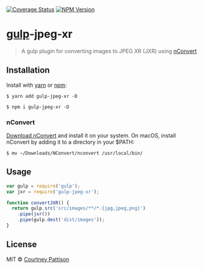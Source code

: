 [![Coverage Status][coveralls-img]][coveralls-url] [![NPM Version][npm-img]][npm-url]

# [gulp](https://gulpjs.com/)-jpeg-xr
> A gulp plugin for converting images to JPEG XR (JXR) using [nConvert](https://www.xnview.com/en/nconvert/)

## Installation
Install with [yarn][yarn-url] or [npm][npm-home-url]:
```
$ yarn add gulp-jpeg-xr -D
```
```
$ npm i gulp-jpeg-xr -D
```

### nConvert
[Download nConvert](https://www.xnview.com/en/nconvert/#downloads) and install it on your system. On macOS, install nConvert by adding it to a directory in your $PATH:
```
$ mv ~/Downloads/NConvert/nconvert /usr/local/bin/
```

## Usage
```.js
var gulp = require('gulp');
var jxr = require('gulp-jpeg-xr');

function convertJXR() {
  return gulp.src('src/images/**/*.{jpg,jpeg,png}')
    .pipe(jxr())
    .pipe(gulp.dest('dist/images'));
}
```

## License

MIT © [Courtney Pattison](https://courtneypattison.com/)

[coveralls-img]: https://img.shields.io/coveralls/github/courtneypattison/gulp-jpeg-xr.svg
[coveralls-url]: https://coveralls.io/github/courtneypattison/gulp-jpeg-xr

[npm-home-url]: https://www.npmjs.com/
[npm-img]: https://img.shields.io/npm/v/gulp-jpeg-xr.svg
[npm-url]: https://www.npmjs.com/package/gulp-jpeg-xr

[yarn-url]: https://yarnpkg.com/
